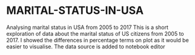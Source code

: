 # MARITAL-STATUS-IN-USA
Analysing marital status in USA from 2005 to 2017
This is a short exploration of data about the marital status of US citizens from 2005 to 2017. I showed the differences in 
percentage terms on plot as it would be easier to visualise.
The data source is added to notebook editor
